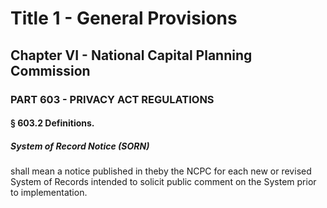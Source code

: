 
# Title 1 - General Provisions
## Chapter VI - National Capital Planning Commission
### PART 603 - PRIVACY ACT REGULATIONS
#### § 603.2 Definitions.
##### System of Record Notice (SORN)

shall mean a notice published in theby the NCPC for each new or revised System of Records intended to solicit public comment on the System prior to implementation.
